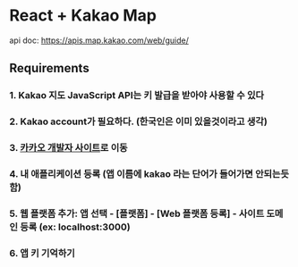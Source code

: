 # React + Kakao Map

api doc: https://apis.map.kakao.com/web/guide/

## Requirements

### 1. Kakao 지도 JavaScript API는 키 발급을 받아야 사용할 수 있다

### 2. Kakao account가 필요하다. (한국인은 이미 있을것이라고 생각)

### 3. [카카오 개발자 사이트](https://developers.kakao.com)로 이동

### 4. 내 애플리케이션 등록 (앱 이름에 kakao 라는 단어가 들어가면 안되는듯함)

### 5. 웹 플랫폼 추가: 앱 선택 - [플랫폼] - [Web 플랫폼 등록] - 사이트 도메인 등록 (ex: localhost:3000)

### 6. 앱 키 기억하기
